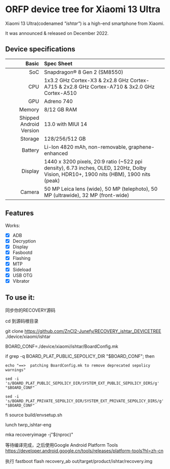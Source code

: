 # ORFP device tree for Xiaomi 13 Ultra

Xiaomi 13 Ultra(codenamed _"ishtar"_) is a high-end smartphone from Xiaomi.

It was announced & released on December 2022.

## Device specifications

Basic   | Spec Sheet
-------:|:-------------------------
SoC     | Snapdragon® 8 Gen 2 (SM8550)
CPU     | 1x3.2 GHz Cortex-X3 & 2x2.8 GHz Cortex-A715 & 2x2.8 GHz Cortex-A710 & 3x2.0 GHz Cortex-A510
GPU     | Adreno 740
Memory  | 8/12 GB RAM
Shipped Android Version | 13.0 with MIUI 14
Storage | 128/256/512 GB
Battery | Li-Ion 4820 mAh, non-removable, graphene-enhanced
Display | 1440 x 3200 pixels, 20:9 ratio (~522 ppi density), 6.73 inches, OLED, 120Hz, Dolby Vision, HDR10+, 1900 nits (HBM), 1900 nits (peak)
Camera  | 50 MP Leica lens (wide), 50 MP (telephoto), 50 MP (ultrawide), 32 MP (front-wide)


## Features

Works:

- [X] ADB
- [X] Decryption
- [X] Display
- [X] Fasbootd
- [X] Flashing
- [X] MTP
- [X] Sideload
- [X] USB OTG
- [X] Vibrator

## To use it:

同步你的RECOVERY源码

cd 到源码根目录

git clone https://github.com/ZnCl2-Junefy/RECOVERY_ishtar_DEVICETREE \
          ./device/xiaomi/ishtar
          
BOARD_CONF=./device/xiaomi/ishtar/BoardConfig.mk

if grep -q BOARD_PLAT_PUBLIC_SEPOLICY_DIR "$BOARD_CONF"; then

    echo "==>  patching BoardConfig.mk to remove deprecated sepolicy warnings"
    
    sed -i 's/BOARD_PLAT_PUBLIC_SEPOLICY_DIR/SYSTEM_EXT_PUBLIC_SEPOLICY_DIRS/g' "$BOARD_CONF"
    
    sed -i 's/BOARD_PLAT_PRIVATE_SEPOLICY_DIR/SYSTEM_EXT_PRIVATE_SEPOLICY_DIRS/g' "$BOARD_CONF"
    
fi
source build/envsetup.sh

lunch twrp_ishtar-eng

mka recoveryimage -j"$(nproc)"


等待编译完成，之后使用Google Android Platform Tools
https://developer.android.google.cn/tools/releases/platform-tools?hl=zh-cn

执行
fastboot flash recovery_ab out/target/product/ishtar/recovery.img

